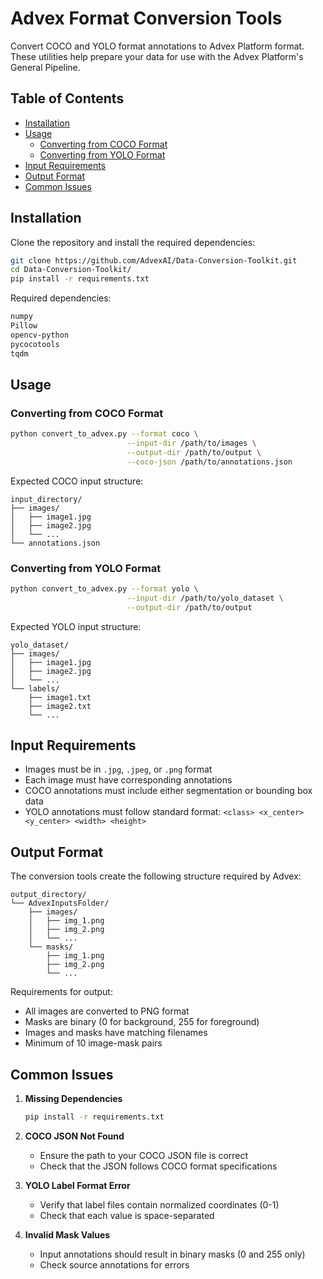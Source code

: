 # Advex Format Conversion Tools

Convert COCO and YOLO format annotations to Advex Platform format. These utilities help prepare your data for use with the Advex Platform's General Pipeline.

## Table of Contents

- [Installation](#installation)
- [Usage](#usage)
  - [Converting from COCO Format](#converting-from-coco-format)
  - [Converting from YOLO Format](#converting-from-yolo-format)
- [Input Requirements](#input-requirements)
- [Output Format](#output-format)
- [Common Issues](#common-issues)

## Installation

Clone the repository and install the required dependencies:

```bash
git clone https://github.com/AdvexAI/Data-Conversion-Toolkit.git
cd Data-Conversion-Toolkit/
pip install -r requirements.txt
```

Required dependencies:
```txt
numpy
Pillow
opencv-python
pycocotools
tqdm
```

## Usage

### Converting from COCO Format

```bash
python convert_to_advex.py --format coco \
                          --input-dir /path/to/images \
                          --output-dir /path/to/output \
                          --coco-json /path/to/annotations.json
```

Expected COCO input structure:
```
input_directory/
├── images/
│   ├── image1.jpg
│   ├── image2.jpg
│   └── ...
└── annotations.json
```

### Converting from YOLO Format

```bash
python convert_to_advex.py --format yolo \
                          --input-dir /path/to/yolo_dataset \
                          --output-dir /path/to/output
```

Expected YOLO input structure:
```
yolo_dataset/
├── images/
│   ├── image1.jpg
│   ├── image2.jpg
│   └── ...
└── labels/
    ├── image1.txt
    ├── image2.txt
    └── ...
```

## Input Requirements

- Images must be in `.jpg`, `.jpeg`, or `.png` format
- Each image must have corresponding annotations
- COCO annotations must include either segmentation or bounding box data
- YOLO annotations must follow standard format: `<class> <x_center> <y_center> <width> <height>`

## Output Format

The conversion tools create the following structure required by Advex:

```
output_directory/
└── AdvexInputsFolder/
    ├── images/
    │   ├── img_1.png
    │   ├── img_2.png
    │   └── ...
    └── masks/
        ├── img_1.png
        ├── img_2.png
        └── ...
```

Requirements for output:
- All images are converted to PNG format
- Masks are binary (0 for background, 255 for foreground)
- Images and masks have matching filenames
- Minimum of 10 image-mask pairs


## Common Issues

1. **Missing Dependencies**
   ```bash
   pip install -r requirements.txt
   ```

2. **COCO JSON Not Found**
   - Ensure the path to your COCO JSON file is correct
   - Check that the JSON follows COCO format specifications

3. **YOLO Label Format Error**
   - Verify that label files contain normalized coordinates (0-1)
   - Check that each value is space-separated

4. **Invalid Mask Values**
   - Input annotations should result in binary masks (0 and 255 only)
   - Check source annotations for errors
